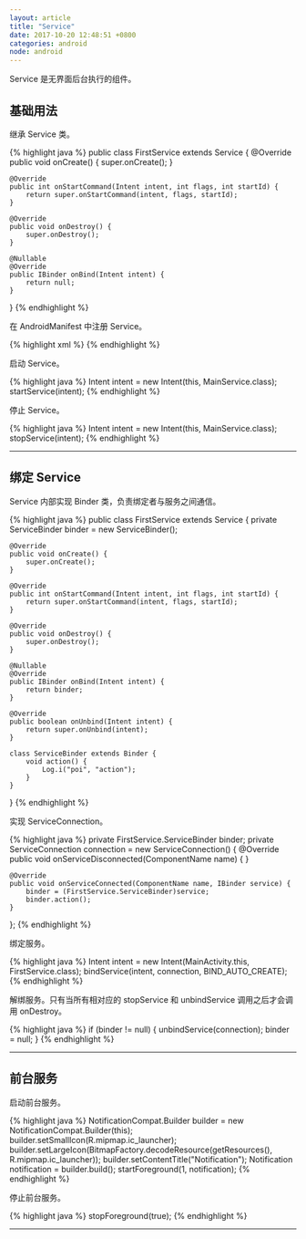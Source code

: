 ```yaml
---
layout: article
title: "Service"
date: 2017-10-20 12:48:51 +0800
categories: android
node: android
---
```


Service 是无界面后台执行的组件。

## 基础用法

继承 Service 类。

{% highlight java %}
public class FirstService extends Service {
    @Override
    public void onCreate() {
        super.onCreate();
    }

    @Override
    public int onStartCommand(Intent intent, int flags, int startId) {
        return super.onStartCommand(intent, flags, startId);
    }

    @Override
    public void onDestroy() {
        super.onDestroy();
    }

    @Nullable
    @Override
    public IBinder onBind(Intent intent) {
        return null;
    }
}
{% endhighlight %}

在 AndroidManifest 中注册 Service。

{% highlight xml %}
<service android:name=".FirstService" />
{% endhighlight %}

启动 Service。

{% highlight java %}
Intent intent = new Intent(this, MainService.class);
startService(intent);
{% endhighlight %}

停止 Service。

{% highlight java %}
Intent intent = new Intent(this, MainService.class);
stopService(intent);
{% endhighlight %}

---

## 绑定 Service

Service 内部实现 Binder 类，负责绑定者与服务之间通信。

{% highlight java %}
public class FirstService extends Service {
    private ServiceBinder binder = new ServiceBinder();

    @Override
    public void onCreate() {
        super.onCreate();
    }

    @Override
    public int onStartCommand(Intent intent, int flags, int startId) {
        return super.onStartCommand(intent, flags, startId);
    }

    @Override
    public void onDestroy() {
        super.onDestroy();
    }

    @Nullable
    @Override
    public IBinder onBind(Intent intent) {
        return binder;
    }

    @Override
    public boolean onUnbind(Intent intent) {
        return super.onUnbind(intent);
    }

    class ServiceBinder extends Binder {
        void action() {
            Log.i("poi", "action");
        }
    }
}
{% endhighlight %}

实现 ServiceConnection。

{% highlight java %}
private FirstService.ServiceBinder binder;
private ServiceConnection connection = new ServiceConnection() {
    @Override
    public void onServiceDisconnected(ComponentName name) {
    }

    @Override
    public void onServiceConnected(ComponentName name, IBinder service) {
        binder = (FirstService.ServiceBinder)service;
        binder.action();
    }
};
{% endhighlight %}

绑定服务。

{% highlight java %}
Intent intent = new Intent(MainActivity.this, FirstService.class);
bindService(intent, connection, BIND_AUTO_CREATE);
{% endhighlight %}

解绑服务。只有当所有相对应的 stopService 和 unbindService 调用之后才会调用 onDestroy。

{% highlight java %}
if (binder != null) {
    unbindService(connection);
    binder = null;
}
{% endhighlight %}

---

## 前台服务

启动前台服务。

{% highlight java %}
NotificationCompat.Builder builder = new NotificationCompat.Builder(this);
builder.setSmallIcon(R.mipmap.ic_launcher);
builder.setLargeIcon(BitmapFactory.decodeResource(getResources(), R.mipmap.ic_launcher));
builder.setContentTitle("Notification");
Notification notification = builder.build();
startForeground(1, notification);
{% endhighlight %}

停止前台服务。

{% highlight java %}
stopForeground(true);
{% endhighlight %}

---
